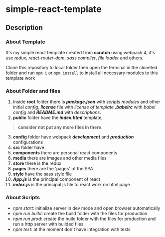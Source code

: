 # simple-react-template

## Description

### About Template
It's my simple react template created from **scratch** using webpack 4, it's use _redux_, _react-router-dom_, _sass compiler_, _file loader_ and others.

Clone this repository to local folder then open the terminal in the cloneted folder and run `npm i` or `npm install` to install all necessary modules to this template work 

### About Folder and files
1. Inside __root__ folder there is __*package.json*__ with *scripts* *modules* and other initial *config*, __*license*__ file with *license of template* __*.babelrc*__ with *babel config* and __*README.md*__ with *descriptions*.
2. __public__ folder have the __*index.html*__ template,
  > __consider not put any more files in there__.
3. __config__ folder have webpack __*development*__ and __*production*__ configurations
4. __src__ folder have
  4. __components__ there are personal react components
 4. __media__ there are images and other media files
 4. __store__ there is the redux
 4. __pages__ there are the 'pages' of the SPA
 4. __style__ have the sass style file
 4. __*App.js*__ is the principal component of react
 4. __*index.js*__ is the principal js file to react work on html page
  
### About Scripts
- _npm start_: initialize server in dev mode and open browser automatically
- _npm run build_: create the build folder with the files for production
- _npm run prod_: create the build folder with the files for production and run a http server with builded files
- _npm test_: at the moment don't have integration with tests
